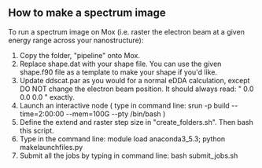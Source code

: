 ## How to make a spectrum image
To run a spectrum image on Mox (i.e. raster the electron beam at a given energy range across your nanostructure):

1. Copy the folder, "pipeline" onto Mox.
2. Replace shape.dat with your shape file. You can use the given shape.f90 file as a template to make your shape if you'd like.
3. Update ddscat.par as you would for a normal eDDA calculation, except DO NOT change the electron beam position. It should always read: " 0.0 0.0 0.0 " exactly.
4. Launch an interactive node ( type in command line: srun -p build --time=2:00:00 --mem=100G --pty /bin/bash )
5. Define the extend and raster step size in "create_folders.sh". Then bash this script.
6. Type in the command line: module load anaconda3_5.3; python makelaunchfiles.py
7. Submit all the jobs by typing in command line: bash submit_jobs.sh